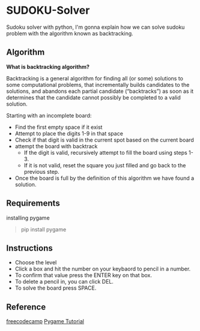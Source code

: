 # SUDOKU-Solver

Sudoku solver with python, I'm gonna explain how we can solve sudoku problem with the algorithm known as backtracking.

## **Algorithm**

**What is backtracking algorithm?**

Backtracking is a general algorithm for finding all (or some) solutions to some computational problems, that incrementally builds candidates to the solutions, and abandons each partial candidate (“backtracks”) as soon as it determines that the candidate cannot possibly be completed to a valid solution.

Starting with an incomplete board:

* Find the first empty space if it exist
* Attempt to place the digits 1-9 in that space
* Check if that digit is valid in the current spot based on the current board
* attempt the board with backtrack
  + If the digit is valid, recursively attempt to fill the board using steps 1-3.
  + If it is not valid, reset the square you just filled and go back to the previous step.
* Once the board is full by the definition of this algorithm we have found a solution.

## Requirements

installing pygame
> pip install pygame

## Instructions

* Choose the level
* Click a box and hit the number on your keybaord to pencil in a number.
* To confirm that value press the ENTER key on that box.
* To delete a pencil in, you can click DEL.
* To solve the board press SPACE.

## Reference

[freecodecamp](https://www.freecodecamp.org/news/lets-backtrack-and-save-some-queens-1f9ef6af5415/)
[Pygame Tutorial](https://www.youtube.com/watch?v=FfWpgLFMI7w)
